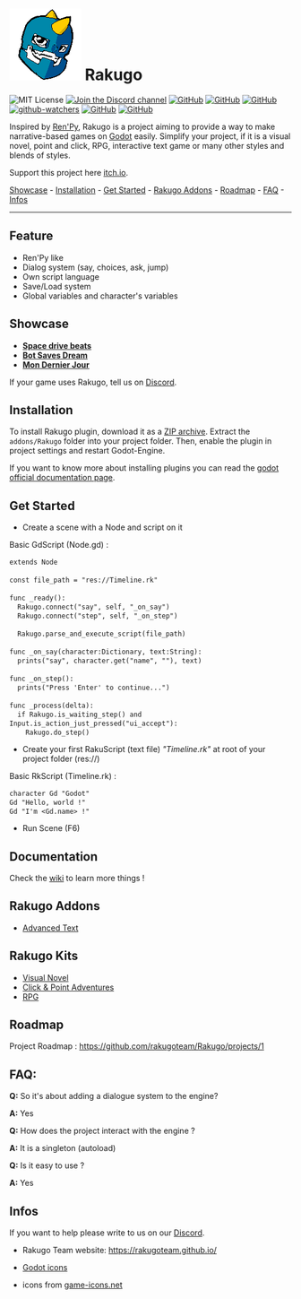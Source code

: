 # ![Logo](WindowIcon.png) Rakugo

![MIT License](https://img.shields.io/static/v1.svg?label=📜%20License&message=MIT&color=informational)
[![Join the Discord channel](https://img.shields.io/static/v1.svg?label=Join%20our%20Discord%20channel&message=🎆&color=7289DA&logo=discord&logoColor=white&labelColor=2C2F33)](https://discord.gg/K9gvjdg)
[![GitHub](https://img.shields.io/github/contributors/rakugoteam/Rakugo.svg)](https://github.com/rakugoteam/Rakugo)
[![GitHub](https://img.shields.io/github/stars/rakugoteam/Rakugo.svg)](https://github.com/rakugoteam/Rakugo)
[![GitHub](https://img.shields.io/github/forks/rakugoteam/Rakugo.svg)](https://github.com/rakugoteam/Rakugo/network)
[![github-watchers](https://img.shields.io/github/watchers/rakugoteam/Rakugo?label=Watch&style=social&logo=github)](https://github.com/rakugoteam/Rakugo)
[![GitHub](https://img.shields.io/github/issues/rakugoteam/Rakugo.svg)](https://github.com/rakugoteam/Rakugo/issues)
[![GitHub](https://img.shields.io/github/issues-closed/rakugoteam/Rakugo.svg)](https://github.com/rakugoteam/Rakugo/issues)

Inspired by [Ren'Py](https://www.renpy.org), Rakugo is a project aiming to provide a way to make narrative-based games on [Godot](https://godotengine.org) easily. Simplify your project, if it is a visual novel, point and click, RPG, interactive text game or many other styles and blends of styles.

Support this project here [itch.io](https://rakugoteam.github.io/donations/).

[Showcase](#Showcase) -
[Installation](#Installation) -
[Get Started](#Get-Started) -
[Rakugo Addons](#Rakugo-Addons) -
[Roadmap](#Roadmap) -
[FAQ](#faq) -
[Infos](#Infos)

---

## Feature
* Ren'Py like
* Dialog system (say, choices, ask, jump)
* Own script language
* Save/Load system
* Global variables and character's variables

## Showcase

- [**Space drive beats**](https://plopsis.itch.io/space-drive-beats)
- [**Bot Saves Dream**](https://plopsis.itch.io/curator-bot)
- [**Mon Dernier Jour**](https://theludovyc.itch.io/mondernierjour)

If your game uses Rakugo, tell us on [Discord](https://discord.gg/K9gvjdg).

## Installation

To install Rakugo plugin, download it as a [ZIP archive](https://github.com/rakugoteam/Rakugo/releases). Extract the `addons/Rakugo` folder into your project folder. Then, enable the plugin in project settings and restart Godot-Engine.

If you want to know more about installing plugins you can read the [godot official documentation page](https://docs.godotengine.org/en/stable/tutorials/plugins/editor/installing_plugins.html).

## Get Started

- Create a scene with a Node and script on it

Basic GdScript (Node.gd) :
```gdscript
extends Node

const file_path = "res://Timeline.rk"

func _ready():
  Rakugo.connect("say", self, "_on_say")
  Rakugo.connect("step", self, "_on_step")
  
  Rakugo.parse_and_execute_script(file_path)
  
func _on_say(character:Dictionary, text:String):
  prints("say", character.get("name", ""), text)
  
func _on_step():
  prints("Press 'Enter' to continue...")
  
func _process(delta):
  if Rakugo.is_waiting_step() and Input.is_action_just_pressed("ui_accept"):
    Rakugo.do_step()
```

- Create your first RakuScript (text file) *"Timeline.rk"* at root of your project folder (res://)

Basic RkScript (Timeline.rk) :
```
character Gd "Godot"
Gd "Hello, world !"
Gd "I'm <Gd.name> !"
```

- Run Scene (F6)

## Documentation
Check the [wiki](https://github.com/rakugoteam/Rakugo/wiki) to learn more things !

## Rakugo Addons
- [Advanced Text](https://github.com/rakugoteam/AdvancedText)

## Rakugo Kits
- [Visual Novel](https://github.com/rakugoteam/VisualNovelKit)
- [Click & Point Adventures](https://github.com/rakugoteam/Adventure)
- [RPG](https://github.com/rakugoteam/rakugo-open-rpg)

## Roadmap
Project Roadmap : <https://github.com/rakugoteam/Rakugo/projects/1>

## FAQ:

**Q:** So it's about adding a dialogue system to the engine? </p>
**A:** Yes

**Q:** How does the project interact with the engine ? </p>
**A:** It is a singleton (autoload)

**Q:** Is it easy to use ?</p>
**A:** Yes

## Infos

If you want to help please write to us on our [Discord](https://discord.gg/K9gvjdg).

- Rakugo Team website: https://rakugoteam.github.io/

- [Godot icons](https://github.com/godotengine/godot-design/tree/master/engine/icons/optimized)

- icons from [game-icons.net](https://game-icons.net)

